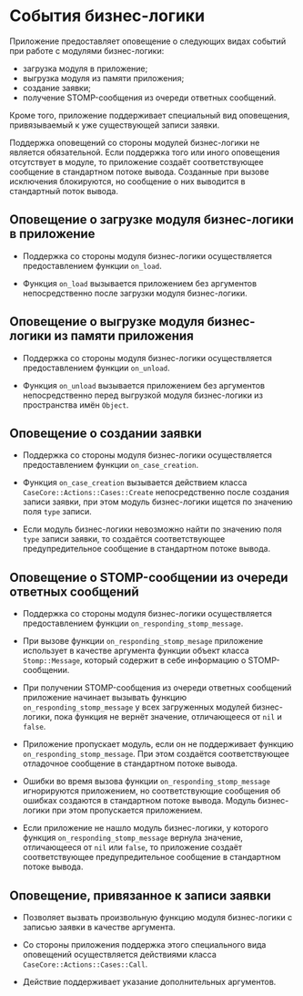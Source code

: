 # События бизнес-логики

Приложение предоставляет оповещение о следующих видах событий при работе с
модулями бизнес-логики:

*   загрузка модуля в приложение;
*   выгрузка модуля из памяти приложения;
*   создание заявки;
*   получение STOMP-сообщения из очереди ответных сообщений.

Кроме того, приложение поддерживает специальный вид оповещения, привязываемый к
уже существующей записи заявки.

Поддержка оповещений со стороны модулей бизнес-логики не является обязательной.
Если поддержка того или иного оповещения отсутствует в модуле, то приложение
создаёт соответствующее сообщение в стандартном потоке вывода. Созданные при
вызове исключения блокируются, но сообщение о них выводится в стандартный поток
вывода.

## Оповещение о загрузке модуля бизнес-логики в приложение

*   Поддержка со стороны модуля бизнес-логики осуществляется предоставлением
    функции `on_load`.

*   Функция `on_load` вызывается приложением без аргументов непосредственно
    после загрузки модуля бизнес-логики.

## Оповещение о выгрузке модуля бизнес-логики из памяти приложения

*   Поддержка со стороны модуля бизнес-логики осуществляется предоставлением
    функции `on_unload`.

*   Функция `on_unload` вызывается приложением без аргументов непосредственно
    перед выгрузкой модуля бизнес-логики из пространства имён `Object`.

## Оповещение о создании заявки

*   Поддержка со стороны модуля бизнес-логики осуществляется предоставлением
    функции `on_case_creation`.

*   Функция `on_case_creation` вызывается действием класса
    `CaseCore::Actions::Cases::Create` непосредственно после создания записи
    заявки, при этом модуль бизнес-логики ищется по значению поля `type`
    записи.

*   Если модуль бизнес-логики невозможно найти по значению поля `type` записи
    заявки, то создаётся соответствующее предупредительное сообщение в
    стандартном потоке вывода.

## Оповещение о STOMP-сообщении из очереди ответных сообщений

*   Поддержка со стороны модуля бизнес-логики осуществляется предоставлением
    функции `on_responding_stomp_message`.

*   При вызове функции `on_responding_stomp_mesage` приложение использует в
    качестве аргумента функции объект класса `Stomp::Message`, который
    содержит в себе информацию о STOMP-сообщении.

*   При получении STOMP-сообщения из очереди ответных сообщений приложение
    начинает вызывать функцию `on_responding_stomp_message` у всех загруженных
    модулей бизнес-логики, пока функция не вернёт значение, отличающееся от
    `nil` и `false`.

*   Приложение пропускает модуль, если он не поддерживает функцию
    `on_responding_stomp_message`. При этом создаётся соответствующее
    отладочное сообщение в стандартном потоке вывода.

*   Ошибки во время вызова функции `on_responding_stomp_message` игнорируются
    приложением, но соответствующие сообщения об ошибках создаются в
    стандартном потоке вывода. Модуль бизнес-логики при этом пропускается
    приложением.

*   Если приложение не нашло модуль бизнес-логики, у которого функция
    `on_responding_stomp_message` вернула значение, отличающееся от `nil` или
    `false`, то приложение создаёт соответствующее предупредительное сообщение
    в стандартном потоке вывода.

## Оповещение, привязанное к записи заявки

*   Позволяет вызвать произвольную функцию модуля бизнес-логики с записью
    заявки в качестве аргумента.

*   Со стороны приложения поддержка этого специального вида оповещений
    осуществляется действиями класса `CaseCore::Actions::Cases::Call`.

*   Действие поддерживает указание дополнительных аргументов.
